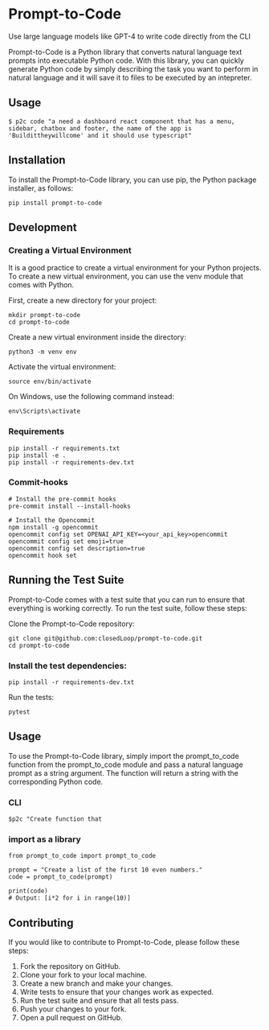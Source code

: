 # Prompt-to-Code
Use large language models like GPT-4 to write code directly from the CLI

Prompt-to-Code is a Python library that converts natural language text prompts into executable Python code. With this library, you can quickly generate Python code by simply describing the task you want to perform in natural language and it will save it to files to be executed by an intepreter.

## Usage

    $ p2c code "a need a dashboard react component that has a menu, sidebar, chatbox and footer, the name of the app is 'Buildittheywillcome' and it should use typescript"


## Installation
To install the Prompt-to-Code library, you can use pip, the Python package installer, as follows:


    pip install prompt-to-code

## Development

### Creating a Virtual Environment
It is a good practice to create a virtual environment for your Python projects. To create a new virtual environment, you can use the venv module that comes with Python.

First, create a new directory for your project:

    mkdir prompt-to-code
    cd prompt-to-code

Create a new virtual environment inside the directory:

    python3 -m venv env

Activate the virtual environment:

    source env/bin/activate

On Windows, use the following command instead:

    env\Scripts\activate

### Requirements

    pip install -r requirements.txt
    pip install -e .
    pip install -r requirements-dev.txt


### Commit-hooks

    # Install the pre-commit hooks
    pre-commit install --install-hooks

    # Install the Opencommit
    npm install -g opencommit
    opencommit config set OPENAI_API_KEY=<your_api_key>opencommit     opencommit config set emoji=true
    opencommit config set description=true
    opencommit hook set


## Running the Test Suite
Prompt-to-Code comes with a test suite that you can run to ensure that everything is working correctly. To run the test suite, follow these steps:

Clone the Prompt-to-Code repository:

    git clone git@github.com:closedLoop/prompt-to-code.git
    cd prompt-to-code

### Install the test dependencies:

    pip install -r requirements-dev.txt

Run the tests:

    pytest

## Usage
To use the Prompt-to-Code library, simply import the prompt_to_code function from the prompt_to_code module and pass a natural language prompt as a string argument. The function will return a string with the corresponding Python code.

### CLI

    $p2c "Create function that

### import as a library
    from prompt_to_code import prompt_to_code

    prompt = "Create a list of the first 10 even numbers."
    code = prompt_to_code(prompt)

    print(code)
    # Output: [i*2 for i in range(10)]

## Contributing
If you would like to contribute to Prompt-to-Code, please follow these steps:

1. Fork the repository on GitHub.
1. Clone your fork to your local machine.
1. Create a new branch and make your changes.
1. Write tests to ensure that your changes work as expected.
1. Run the test suite and ensure that all tests pass.
1. Push your changes to your fork.
1. Open a pull request on GitHub.
